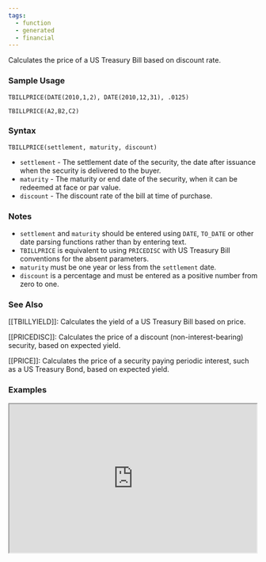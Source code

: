 ```yaml
---
tags:
  - function
  - generated
  - financial
---
```


Calculates the price of a US Treasury Bill based on discount rate.

### Sample Usage

`TBILLPRICE(DATE(2010,1,2), DATE(2010,12,31), .0125)`

`TBILLPRICE(A2,B2,C2)`

### Syntax

`TBILLPRICE(settlement, maturity, discount)`

* `settlement` - The settlement date of the security, the date after issuance when the security is delivered to the buyer.
* `maturity` - The maturity or end date of the security, when it can be redeemed at face or par value.
* `discount` - The discount rate of the bill at time of purchase.

### Notes

* `settlement` and `maturity` should be entered using `DATE`, `TO_DATE` or other date parsing functions rather than by entering text.
* `TBILLPRICE` is equivalent to using `PRICEDISC` with US Treasury Bill conventions for the absent parameters.
* `maturity` must be one year or less from the `settlement` date.
* `discount` is a percentage and must be entered as a positive number from zero to one.

### See Also

[[TBILLYIELD]]: Calculates the yield of a US Treasury Bill based on price.

[[PRICEDISC]]: Calculates the price of a discount (non-interest-bearing) security, based on expected yield.

[[PRICE]]: Calculates the price of a security paying periodic interest, such as a US Treasury Bond, based on expected yield.

### Examples

<iframe height="300" src="https://docs.google.com/spreadsheet/pub?key=0As3tAuweYU9QdFdnRzhHdmNyc0owekFyQnk5aFdUYUE&amp;output=html" width="500"></iframe>